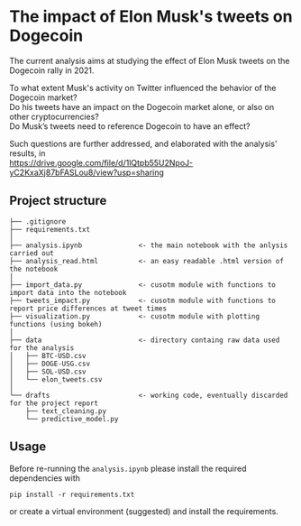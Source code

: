 # The impact of Elon Musk's tweets on Dogecoin

The current analysis aims at studying the effect of Elon Musk tweets on the Dogecoin rally in 2021.

To what extent Musk's activity on Twitter influenced the behavior of the Dogecoin market? <br>
Do his tweets have an impact on the Dogecoin market alone, or also on other cryptocurrencies? <br>
Do Musk’s tweets need to reference Dogecoin to have an effect?

Such questions are further addressed, and elaborated with the analysis' results, in <br>
https://drive.google.com/file/d/1lQtpb55U2NpoJ-yC2KxaXj87bFASLou8/view?usp=sharing

## Project structure

```
├── .gitignore              
├── requirements.txt
│
├── analysis.ipynb              <- the main notebook with the anlysis carried out
├── analysis_read.html          <- an easy readable .html version of the notebook
│
├── import_data.py              <- cusotm module with functions to import data into the notebook
├── tweets_impact.py            <- cusotm module with functions to report price differences at tweet times 
├── visualization.py            <- cusotm module with plotting functions (using bokeh)
│
├── data                        <- directory containg raw data used for the analysis
│   ├── BTC-USD.csv
│   ├── DOGE-USG.csv
│   ├── SOL-USD.csv
│   └── elon_tweets.csv
│
└── drafts                      <- working code, eventually discarded for the project report
    ├── text_cleaning.py
    └── predictive_model.py
```

## Usage

Before re-running the `analysis.ipynb` please install the required dependencies with
```
pip install -r requirements.txt
```
or create a virtual environment (suggested) and install the requirements.